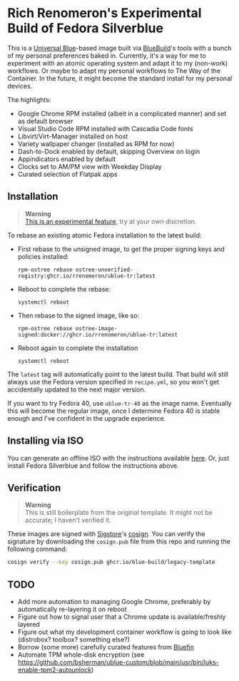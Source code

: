 # Rich Renomeron's Experimental Build of Fedora Silverblue

This is a [Universal Blue](https://universal-blue.org)-based image built via [BlueBuild](https://bulue-build.org)'s 
tools with a bunch of my personal preferences baked in. Currently, it's a way for me to experiment with an 
atomic operating system and adapt it to my (non-work) workflows.  Or maybe to adapt my personal workflows to The Way of
the Container. In the future, it might become the standard install for my personal devices.

The highlights:

- Google Chrome RPM installed (albeit in a complicated manner) and set as default browser
- Visual Studio Code RPM installed with Cascadia Code fonts
- Libvirt/Virt-Manager installed on host
- Variety wallpaper changer (installed as RPM for now)
- Dash-to-Dock enabled by default, skipping Overview on login
- Appindicators enabled by default
- Clocks set to AM/PM view with Weekday Display
- Curated selection of Flatpak apps

## Installation

> **Warning**  
> [This is an experimental feature](https://www.fedoraproject.org/wiki/Changes/OstreeNativeContainerStable), try at your own discretion.

To rebase an existing atomic Fedora installation to the latest build:

- First rebase to the unsigned image, to get the proper signing keys and policies installed:
  ```
  rpm-ostree rebase ostree-unverified-registry:ghcr.io/rrenomeron/ublue-tr:latest
  ```
- Reboot to complete the rebase:
  ```
  systemctl reboot
  ```
- Then rebase to the signed image, like so:
  ```
  rpm-ostree rebase ostree-image-signed:docker://ghcr.io/rrenomeron/ublue-tr:latest
  ```
- Reboot again to complete the installation
  ```
  systemctl reboot
  ```

The `latest` tag will automatically point to the latest build. That build will still always use the Fedora version specified in `recipe.yml`, so you won't get accidentally updated to the next major version.

If you want to try Fedora 40, use ``ublue-tr-40`` as the image name.  Eventually this will become the
regular image, once I determine Fedora 40 is stable enough and I've confident in the upgrade experience.

## Installing via ISO

You can generate an offline ISO with the instructions available [here](https://blue-build.org/learn/universal-blue/#fresh-install-from-an-iso).  Or, just install Fedora Silverblue and follow the instructions above.

## Verification
> **Warning**  
> This is still boilerplate from the original template.  It might not be accurate; I haven't verified it.

These images are signed with [Sigstore](https://www.sigstore.dev/)'s [cosign](https://github.com/sigstore/cosign). You can verify the signature by downloading the `cosign.pub` file from this repo and running the following command:

```bash
cosign verify --key cosign.pub ghcr.io/blue-build/legacy-template
```

## TODO

- Add more automation to managing Google Chrome, preferably by automatically re-layering it on reboot
- Figure out how to signal user that a Chrome update is available/freshly layered
- Figure out what my development container workflow is going to look like (distrobox? toolbox? something else?)
- Borrow (some more) carefully curated features from [Bluefin](https://github.com/ublue-os/bluefin)
- Automate TPM whole-disk encryption (see https://github.com/bsherman/ublue-custom/blob/main/usr/bin/luks-enable-tpm2-autounlock)

